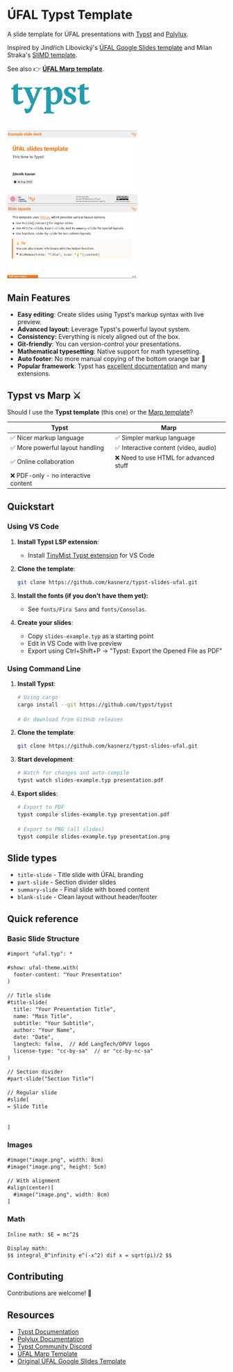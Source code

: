 # ÚFAL Typst Template

A slide template for ÚFAL presentations with [Typst](https://typst.app/) and [Polylux](https://sitandr.github.io/polylux/book/polylux.html).

Inspired by  Jindřich Libovický's [ÚFAL Google Slides template](https://docs.google.com/presentation/d/1cE1fyaG9qWXJo5Upzi_i8mXMqUGbuYDgwqvHGYRgBSE/edit?usp=sharing) and Milan Straka's [SliMD template](https://github.com/ufal/slimd).

See also 👉️ **[ÚFAL Marp template](https://github.com/kasnerz/marp-ufal)**.

<img src="img/typst_logo.svg" width="200px"/>
<br>
<br>
<p>
<img src="img/title.png" width="300px"/>
<img src="img/layouts.png" width="300px"/>
</p>




## Main Features

* **Easy editing**: Create slides using Typst's markup syntax with live preview.
* **Advanced layout:** Leverage Typst's powerful layout system.
* **Consistency:** Everything is nicely aligned out of the box.
* **Git-friendly**: You can version-control your presentations.
* **Mathematical typesetting**: Native support for math typesetting.
* **Auto footer**: No more manual copying of the bottom orange bar 💪
* **Popular framework**:  Typst has [excellent documentation](https://typst.app/docs/) and many extensions.

## Typst vs Marp ⚔️

Should I use the **Typst template** (this one) or the [Marp template](https://github.com/kasnerz/marp-ufal)?

| Typst                               | Marp                                  |
| ----------------------------------- | ------------------------------------- |
| ✅ Nicer markup language             | ✅ Simpler markup language             |
| ✅ More powerful layout handling     | ✅ Interactive content (video, audio)  |
| ✅ Online collaboration              | ❌ Need to use HTML for advanced stuff |
| ❌ PDF-only - no interactive content |                                       |

## Quickstart

### Using VS Code

1. **Install Typst LSP extension**:
   - Install [TinyMist Typst extension](https://marketplace.visualstudio.com/items?itemName=myriad-dreamin.tinymist) for VS Code

2. **Clone the template**:
   ```bash
   git clone https://github.com/kasnerz/typst-slides-ufal.git
   ```
3. **Install the fonts (if you don't have them yet):**
   - See `fonts/Fira Sans` and `fonts/Consolas`.

4. **Create your slides**:
   - Copy `slides-example.typ` as a starting point
   - Edit in VS Code with live preview
   - Export using Ctrl+Shift+P → "Typst: Export the Opened File as PDF"

### Using Command Line

1. **Install Typst**:
   ```bash
   # Using cargo
   cargo install --git https://github.com/typst/typst
   
   # Or download from GitHub releases
   ```

2. **Clone the template**:
   ```bash
   git clone https://github.com/kasnerz/typst-slides-ufal.git
   ```

3. **Start development**:
   ```bash
   # Watch for changes and auto-compile
   typst watch slides-example.typ presentation.pdf
   ```

4. **Export slides**:
   ```bash
   # Export to PDF
   typst compile slides-example.typ presentation.pdf
   
   # Export to PNG (all slides)
   typst compile slides-example.typ presentation.png
   ```

## Slide types

- `title-slide` - Title slide with ÚFAL branding
- `part-slide` - Section divider slides
- `summary-slide` - Final slide with boxed content
- `blank-slide` - Clean layout without header/footer

## Quick reference

### Basic Slide Structure
```typst
#import "ufal.typ": *

#show: ufal-theme.with(
  footer-content: "Your Presentation"
)

// Title slide
#title-slide(
  title: "Your Presentation Title",
  name: "Main Title",
  subtitle: "Your Subtitle", 
  author: "Your Name",
  date: "Date",
  langtech: false,  // Add LangTech/OPVV logos
  license-type: "cc-by-sa"  // or "cc-by-nc-sa"
)

// Section divider
#part-slide("Section Title")

// Regular slide
#slide[
= Slide Title


]
```

### Images
```typst
#image("image.png", width: 8cm)
#image("image.png", height: 5cm)

// With alignment
#align(center)[
  #image("image.png", width: 8cm)
]
```

### Math
```typst
Inline math: $E = mc^2$

Display math:
$$ integral_0^infinity e^(-x^2) dif x = sqrt(pi)/2 $$
```

## Contributing

Contributions are welcome! 🫵

## Resources

- [Typst Documentation](https://typst.app/docs/)
- [Polylux Documentation](https://sitandr.github.io/polylux/book/polylux.html)
- [Typst Community Discord](https://discord.gg/2uDybryKPe)
- [ÚFAL Marp Template](https://github.com/kasnerz/marp-ufal)
- [Original ÚFAL Google Slides Template](https://docs.google.com/presentation/d/1cE1fyaG9qWXJo5Upzi_i8mXMqUGbuYDgwqvHGYRgBSE/edit?usp=sharing)